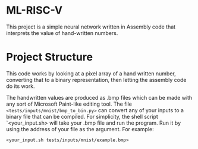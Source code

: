 # ML-RISC-V

This project is a simple neural network written in Assembly code that interprets the value of hand-written numbers. 

# Project Structure

This code works by looking at a pixel array of a hand written number, converting that to a binary representation, then letting the assembly code do its work. 

The handwritten values are produced as .bmp files which can be made with any sort of Microsoft Paint-like editing tool. The file `<tests/inputs/mnist/bmp_to_bin.py>` can convert any of your inputs to a binary file that can be compiled. For simplicity, the shell script `<your_input.sh> will take your .bmp file and run the program. Run it by using the address of your file as the argument. For example:

`<your_input.sh tests/inputs/mnist/example.bmp>`

